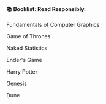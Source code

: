#### 📚 Booklist: Read Responsibly.
 
Fundamentals of Computer Graphics 

Game of Thrones

Naked Statistics

Ender's Game

Harry Potter

Genesis

Dune
